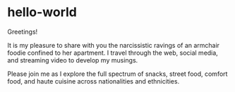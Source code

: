 # hello-world
Greetings!

It is my pleasure to share with you the narcissistic ravings of an armchair foodie confined to her apartment. I travel through the web, social media, and streaming video to develop my musings.

Please join me as I explore the full spectrum of snacks, street food, comfort food, and haute cuisine across nationalities and ethnicities.
